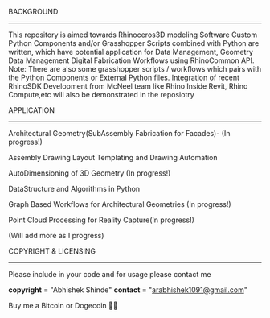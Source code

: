 BACKGROUND
***********

This repository is aimed towards Rhinoceros3D modeling Software
Custom Python Components and/or Grasshopper Scripts combined with Python are written, which have potential application for Data Management, Geometry Data Management
Digital Fabrication Workflows using RhinoCommon API. Note: There are also some grasshopper scripts / workflows which pairs with the Python Components or External Python files. Integration of recent RhinoSDK Development from McNeel team like Rhino Inside Revit, Rhino Compute,etc will also be demonstrated in the reposiotry


APPLICATION
***********

Architectural Geometry(SubAssembly Fabrication for Facades)- (In progress!)

Assembly Drawing Layout Templating and Drawing Automation

AutoDimensioning of 3D Geometry (In progress!)

DataStructure and Algorithms in Python

Graph Based Workflows for Architectural Geometries (In progress!)

Point Cloud Processing for Reality Capture(In progress!)

(Will add more as I progress)


COPYRIGHT & LICENSING
**********************

Please include in your code and for usage please contact me

__copyright__ = "Abhishek Shinde"
__contact__ = "arabhishek1091@gmail.com"

Buy me a Bitcoin or Dogecoin 🧘‍♂️ 
